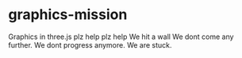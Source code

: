 # graphics-mission
Graphics in three.js
plz help
plz help
We hit a wall
We dont come any further.
We dont progress anymore.
We are stuck.
